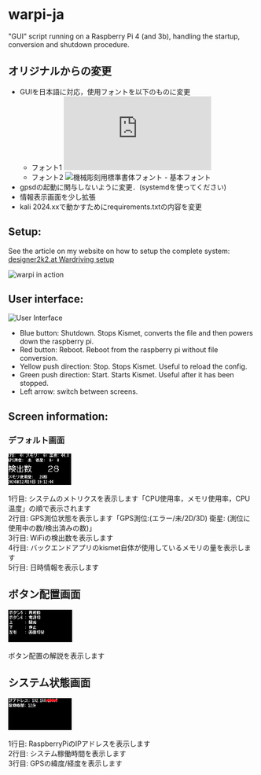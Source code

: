 # warpi-ja
"GUI" script running on a Raspberry Pi 4 (and 3b), handling the startup, conversion and shutdown procedure.

## オリジナルからの変更
* GUIを日本語に対応，使用フォントを以下のものに変更
	* フォント1 ![美咲フォント](https://littlelimit.net/misaki.htm)
	* フォント2 ![機械彫刻用標準書体フォント - 基本フォント](https://font.kim/)
* gpsdの起動に関与しないように変更．(systemdを使ってください)
* 情報表示画面を少し拡張
* kali 2024.xxで動かすためにrequirements.txtの内容を変更

## Setup:

See the article on my website on how to setup the complete system: [designer2k2.at Wardriving setup](https://www.designer2k2.at/de/mods/elektronik/156-raspberry-pi-wardriving-setup)

![warpi in action](https://www.designer2k2.at/images/stories/rpiwarpiinaction.jpg)

## User interface:

![User Interface](https://github.com/fuchse-ohren/warpi-ja/raw/master/warpi_gui.png)

* Blue button: Shutdown. Stops Kismet, converts the file and then powers down the raspberry pi.
* Red button: Reboot. Reboot from the raspberry pi without file conversion.
* Yellow push direction: Stop. Stops Kismet. Useful to reload the config.
* Green push direction: Start. Starts Kismet. Useful after it has been stopped.
* Left arrow: switch between screens.

## Screen information:

### デフォルト画面
![p1.png](https://github.com/fuchse-ohren/warpi-ja/raw/master/p1.png)

1行目: システムのメトリクスを表示します「CPU使用率，メモリ使用率，CPU温度」の順で表示されます  
2行目: GPS測位状態を表示します「GPS測位:(エラー/未/2D/3D)  衛星: (測位に使用中の数/検出済みの数)」  
3行目: WiFiの検出数を表示します  
4行目: バックエンドアプリのkismet自体が使用しているメモリの量を表示します  
5行目: 日時情報を表示します  


## ボタン配置画面
![p2.png](https://github.com/fuchse-ohren/warpi-ja/raw/master/p2.png)

ボタン配置の解説を表示します


## システム状態画面
![p3.png](https://github.com/fuchse-ohren/warpi-ja/raw/master/p3.png)

1行目: RaspberryPiのIPアドレスを表示します  
2行目: システム稼働時間を表示します  
3行目: GPSの緯度/経度を表示します  

